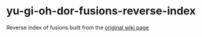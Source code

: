 # yu-gi-oh-dor-fusions-reverse-index

Reverse index of fusions built from the [original wiki page](https://yugipedia.com/wiki/List_of_Yu-Gi-Oh!_The_Duelists_of_the_Roses_Fusions)
